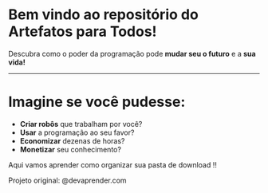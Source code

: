 # Bem vindo ao repositório do Artefatos para Todos!

Descubra como o poder da programação pode **mudar seu o futuro** e a **sua vida!**

---

# Imagine se você pudesse:

* **Criar robôs** que trabalham por você?
* **Usar** a programação ao seu favor?
* **Economizar** dezenas de horas?
* **Monetizar** seu conhecimento?

Aqui vamos aprender como organizar sua pasta de download !!

Projeto original: @devaprender.com


